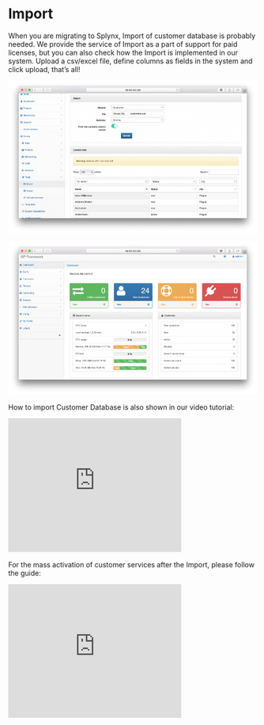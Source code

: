 Import
======

When you are migrating to Splynx, Import of customer database is probably needed. We provide the service of Import as a part of support for paid licenses, but you can also check how the Import is implemented in our system. Upload a csv/excel file, define columns as fields in the system and click upload, that’s all!

![](1.png)

![](2.png)

How to import Customer Database is also shown in our  video tutorial:  
<iframe frameborder=0 height=270 width=350 allowfullscreen src="https://www.youtube.com/embed/pJJHfAv8bPo?wmode=opaque">Video on youtube</iframe>

For the mass activation of customer services after the Import, please follow the guide:  
<iframe frameborder=0 height=270 width=350 allowfullscreen src="https://www.youtube.com/embed/9bQL6EyV230?wmode=opaque">Video on youtube</iframe>
